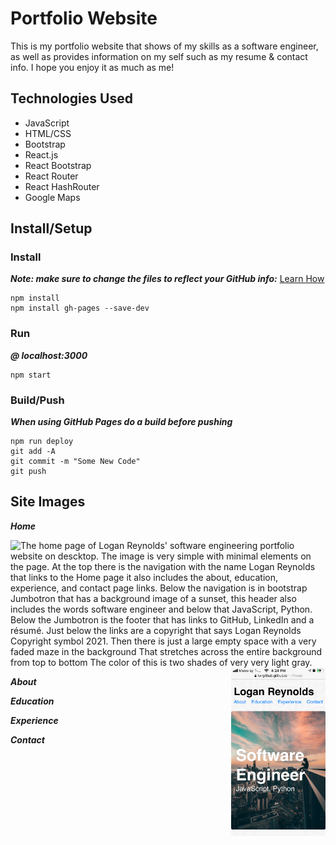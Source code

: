 # Portfolio Website
This is my portfolio website that shows of my skills as a software engineer, as well as provides information on my self such as my resume & contact info. I hope you enjoy it as much as me!


## Technologies Used
- JavaScript
- HTML/CSS
- Bootstrap
- React.js
- React Bootstrap
- React Router
- React HashRouter
- Google Maps


## Install/Setup

### Install
***Note: make sure to change the files to reflect your GitHub info:*** [Learn How](https://blog.usejournal.com/how-to-deploy-your-react-app-into-github-pages-b2c96292b18e)
```
npm install
npm install gh-pages --save-dev
```

### Run
***@ localhost:3000***
```
npm start
```

### Build/Push
***When using GitHub Pages do a build before pushing***
```
npm run deploy
git add -A
git commit -m "Some New Code"
git push
```


## Site Images

***Home***

<img alt="The home page of Logan Reynolds' software engineering portfolio website on descktop. The image is very simple with minimal elements on the page. At the top there is the navigation with the name Logan Reynolds that links to the Home page it also includes the about, education, experience, and contact page links. Below the navigation is in bootstrap Jumbotron that has a background image of a sunset, this header also includes the words software engineer and below that JavaScript, Python. Below the Jumbotron is the footer that has links to GitHub, LinkedIn and a résumé. Just below the links are a copyright that says Logan Reynolds Copyright symbol 2021. Then there is just a large empty space with a very faded maze in the background That stretches across the entire background from top to bottom The color of this is two shades of very very light gray." src="https://github.com/lwrgithub/.../blob/master/public/images/readme/home-pg-desktop.png" width="60%" />
<img alt="This is clearly a screenshot on an iPhone of Logan Reynolds' mobile software engineering portfolio website. At the top of the page is the name Logan Reynolds that links to the home page. Below is the about, education experience and contact page links. Underneath the navigation is a bootstraps Jumbotron that says software engineer and then below that it says JavaScript, Python. There is a very very light gray small space at the bottom of the page." src="https://github.com/lwrgithub/LWRGitHub.github.io/blob/master/public/images/readme/home-pg-mobile.png" width="30%" align="right" />

***About***

<!-- <img alt="" src="https://github.com/lwrgithub/LWRGitHub.github.io/blob/master/public/images/readme/..." width="60%" />
<img alt="" src="https://github.com/lwrgithub/LWRGitHub.github.io/blob/master/public/images/readme/..." width="30%" align="right" /> -->

***Education***

<!-- <img alt="" src="https://github.com/lwrgithub/LWRGitHub.github.io/blob/master/public/images/readme/..." width="60%" />
<img alt="" src="https://github.com/lwrgithub/LWRGitHub.github.io/blob/master/public/images/readme/..." width="30%" align="right" /> -->

***Experience***

<!-- <img alt="" src="https://github.com/lwrgithub/LWRGitHub.github.io/blob/master/public/images/readme/..." width="60%" />
<img alt="" src="https://github.com/lwrgithub/LWRGitHub.github.io/blob/master/public/images/readme/..." width="30%" align="right" /> -->

***Contact***

<!-- <img alt="" src="https://github.com/lwrgithub/LWRGitHub.github.io/blob/master/public/images/readme/..." width="60%" />
<img alt="" src="https://github.com/lwrgithub/LWRGitHub.github.io/blob/master/public/images/readme/..." width="30%" align="right" /> -->
